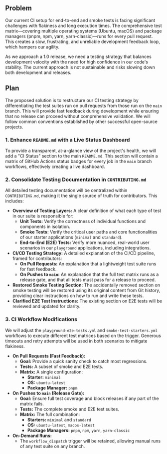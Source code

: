 ## Problem

Our current CI setup for end-to-end and smoke tests is facing significant challenges with flakiness and long execution times. The comprehensive test matrix—covering multiple operating systems (Ubuntu, macOS) and package managers (pnpm, npm, yarn, yarn-classic)—runs for every pull request. This creates a slow, frustrating, and unreliable development feedback loop, which hampers our agility.

As we approach a 1.0 release, we need a testing strategy that balances development velocity with the need for high confidence in our code's stability. The current approach is not sustainable and risks slowing down both development and releases.

## Plan

The proposed solution is to restructure our CI testing strategy by differentiating the test suites run on pull requests from those run on the `main` branch. This will provide fast feedback during development while ensuring that no release can proceed without comprehensive validation. We will follow common conventions established by other successful open-source projects.

### 1. Enhance `README.md` with a Live Status Dashboard

To provide a transparent, at-a-glance view of the project's health, we will add a "CI Status" section to the main `README.md`. This section will contain a matrix of GitHub Actions status badges for every job in the `main` branch workflows, effectively creating a live dashboard.

### 2. Consolidate Testing Documentation in `CONTRIBUTING.md`

All detailed testing documentation will be centralized within `CONTRIBUTING.md`, making it the single source of truth for contributors. This includes:

*   **Overview of Testing Layers:** A clear definition of what each type of test in our suite is responsible for:
    *   **Unit Tests:** Verify the correctness of individual functions and components in isolation.
    *   **Smoke Tests:** Verify the critical user paths and core functionalities of our starter applications (`minimal` and `standard`).
    *   **End-to-End (E2E) Tests:** Verify more nuanced, real-world user scenarios in our `playground` applications, including integrations.
*   **CI/CD Testing Strategy:** A detailed explanation of the CI/CD pipeline, framed for contributors:
    *   **On Pull Requests:** An explanation that a lightweight test suite runs for fast feedback.
    *   **On Pushes to `main`:** An explanation that the full test matrix runs as a release gate, and that all tests must pass for a release to proceed.
*   **Restored Smoke Testing Section:** The accidentally removed section on smoke testing will be restored using its original content from Git history, providing clear instructions on how to run and write these tests.
*   **Clarified E2E Test Instructions:** The existing section on E2E tests will be reviewed and updated for clarity.

### 3. CI Workflow Modifications

We will adjust the `playground-e2e-tests.yml` and `smoke-test-starters.yml` workflows to execute different test matrices based on the trigger. Generous timeouts and retry attempts will be used in both scenarios to mitigate flakiness.

*   **On Pull Requests (Fast Feedback):**
    *   **Goal:** Provide a quick sanity check to catch most regressions.
    *   **Tests:** A subset of smoke and E2E tests.
    *   **Matrix:** A single configuration:
        *   **Starter:** `minimal`
        *   **OS:** `ubuntu-latest`
        *   **Package Manager:** `pnpm`
*   **On Pushes to `main` (Release Gate):**
    *   **Goal:** Ensure full test coverage and block releases if any part of the matrix fails.
    *   **Tests:** The complete smoke and E2E test suites.
    *   **Matrix:** The full combination:
        *   **Starters:** `minimal` and `standard`
        *   **OS:** `ubuntu-latest`, `macos-latest`
        *   **Package Managers:** `pnpm`, `npm`, `yarn`, `yarn-classic`
*   **On-Demand Runs:**
    *   The `workflow_dispatch` trigger will be retained, allowing manual runs of any test suite on any branch.
